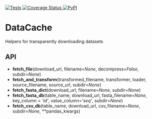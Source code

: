 [![Tests](https://github.com/openvax/datacache/actions/workflows/tests.yml/badge.svg)](https://github.com/openvax/datacache/actions/workflows/tests.yml)
<a href="https://coveralls.io/github/openvax/datacache?branch=master">
<img src="https://coveralls.io/repos/openvax/datacache/badge.svg?branch=master&service=github" alt="Coverage Status" />
</a>
<a href="https://pypi.python.org/pypi/datacache/">
<img src="https://img.shields.io/pypi/v/datacache.svg?maxAge=1000" alt="PyPI" />
</a>

# DataCache

Helpers for transparently downloading datasets

## API

- **fetch_file**(download\_url, filename=_None_, decompress=_False_, subdir=_None_)
- **fetch_and_transform**(transformed\_filename, transformer, loader, source_filename, source_url, subdir=_None_)
- **fetch_fasta_dict**(download\_url, filename=_None_, subdir=_None_)
- **fetch_fasta_db**(table\_name, download_url, fasta_filename=_None_, key\_column = _'id'_, value\_column=_'seq'_, subdir=_None_)
- **fetch_csv_db**(table\_name, download\_url, csv\_filename=_None_, subdir=_None_, \*\*pandas_kwargs)
